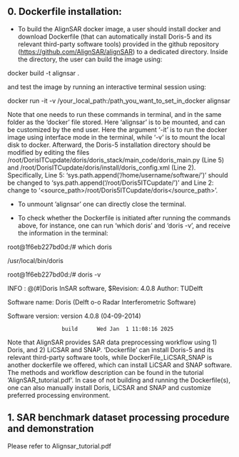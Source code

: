 ## 0.	Dockerfile installation:

- To build the AlignSAR docker image, a user should install docker and download Dockerfile (that can automatically install Doris-5 and its relevant third-party software tools) provided in the github repository (https://github.com/AlignSAR/alignSAR) to a dedicated directory. Inside the directory, the user can build the image using:

docker build -t alignsar .

and test the image by running an interactive terminal session using:

docker run -it -v /your_local_path:/path_you_want_to_set_in_docker alignsar 

Note that one needs to run these commands in terminal, and in the same folder as the ‘docker’ file stored. Here ‘alignsar’ is to be mounted, and can be customized by the end user. Here the argument ‘-it’ is to run the docker image using interface mode in the terminal, while ‘-v’ is to mount the local disk to
docker. Afterward, the Doris-5 installation directory should be modified by editing the files
/root/DorisITCupdate/doris/doris_stack/main_code/doris_main.py (Line 5) and
/root/DorisITCupdate/doris/install/doris_config.xml (Line 2). Specifically, Line 5:
‘sys.path.append(‘/home/username/software/’)’ should be changed to
‘sys.path.append(‘/root/Doris5ITCupdate/’)’ and Line 2: change to ‘<source_path>/root/Doris5ITCupdate/doris</source_path>’.

- To unmount ’alignsar’ one can directly close the terminal.

- To check whether the Dockerfile is initiated after running the commands above, for instance, one can run ‘which doris’ and ‘doris -v’, and receive the information in the terminal:
  
root@1f6eb227bd0d:/# which doris

/usr/local/bin/doris

root@1f6eb227bd0d:/# doris -v

INFO    : @(#)Doris InSAR software, \$Revision: 4.0.8 Author: TUDelft 

Software name:    Doris (Delft o-o Radar Interferometric Software)

Software version: version  4.0.8 (04-09-2014)

                     build      Wed Jan  1 11:08:16 2025
                     

Note that AlignSAR provides SAR data preprocessing workflow using 1) Doris, and 2) LiCSAR and SNAP. ‘Dockerfile’ can install Doris-5 and its relevant third-party software tools, while DockerFile_LiCSAR_SNAP is another dockerfile we offered, which can install LiCSAR and SNAP software. The methods and workflow description can be found in the tutorial ‘AlignSAR_tutorial.pdf’. In case of not building and running the Dockerfile(s), one can also manually install Doris, LiCSAR and SNAP and customize preferred processing environment. 

## 1.	SAR benchmark dataset processing procedure and demonstration 
Please refer to Alignsar_tutorial.pdf
